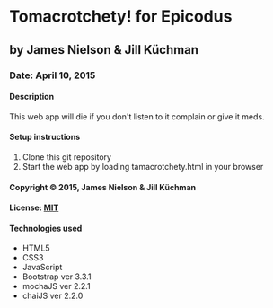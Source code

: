 # Tomacrotchety! for Epicodus
## by James Nielson & Jill Küchman
### Date: April 10, 2015
#### Description
This web app will die if you don't listen to it complain or give it meds.

#### Setup instructions
1. Clone this git repository
2. Start the web app by loading tamacrotchety.html in your browser

#### Copyright © 2015, James Nielson & Jill Küchman

#### License: [MIT](https://github.com/twbs/bootstrap/blob/master/LICENSE)  

#### Technologies used
- HTML5
- CSS3
- JavaScript
- Bootstrap ver 3.3.1
- mochaJS ver 2.2.1
- chaiJS ver 2.2.0
